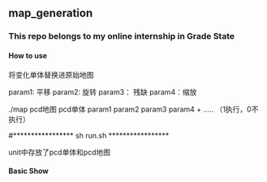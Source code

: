 ## map_generation
### This repo belongs to my online internship in Grade State

#### How to use
将变化单体替换进原始地图

param1: 平移
param2: 旋转
param3： 残缺
param4：缩放

./map pcd地图 pcd单体 param1 param2 param3 param4  + .....  （1执行，0不执行）

#*****************     sh run.sh    *****************

unit中存放了pcd单体和pcd地图

#### Basic Show




